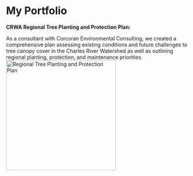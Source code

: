 # My Portfolio

<section>
<b>CRWA Regional Tree Planting and Protection Plan:</b>
  <p>
  </p>As a consultant with Corcoran Environmental Consulting, we created a comprehensive plan assessing existing conditions and future challenges to tree canopy cover in the 
Charles River Watershed as well as outlining regional planting, protection, and maintenance priorities.
<a href="https://storymaps.arcgis.com/stories/10fdd6beaffd4f949473a7a6dc70f745">
<img src="treeplan.png" alt="Regional Tree Planting and Protection Plan" width="300" height="300">
</a>
</section>
